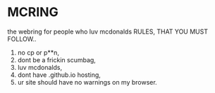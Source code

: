 # MCRING
the webring for people who luv mcdonalds
RULES, THAT YOU MUST FOLLOW..
1. no cp or p**n,
2. dont be a frickin scumbag,
3. luv mcdonalds,
4. dont have .github.io hosting,
5. ur site should have no warnings on my browser.
